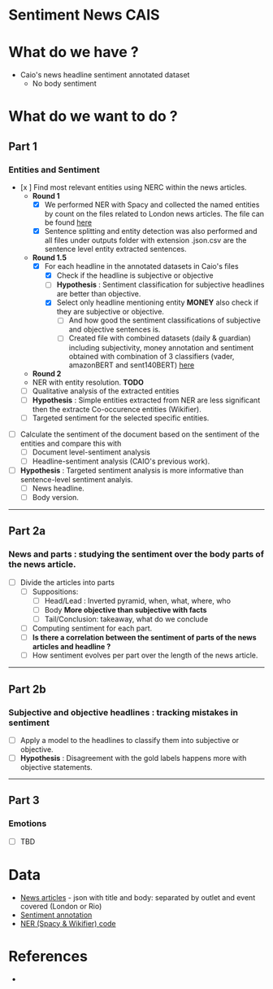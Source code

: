 # Sentiment News CAIS 


# What do we have ?
- Caio's news headline sentiment annotated dataset
  - No body sentiment

# What do we want to do ?
## Part 1 
### Entities and Sentiment
- [x ] Find most relevant entities using NERC within the news articles.
  - **Round 1**
    - [x] We performed NER with Spacy and collected the named entities by count on the files related to London news articles. The file can be found [here](outputs/round1-entities-to-be-analysed.tsv)
    - [x] Sentence splitting and entity detection was also performed and all files under outputs folder with extension .json.csv are the sentence level entity extracted sentences. 
  - **Round 1.5**
    - [x] For each headline in the annotated datasets in Caio's files
      - [x] Check if the headline is subjective or objective
      - [ ] **Hypothesis** : Sentiment classification for subjective headlines are better than objective.
      - [x] Select only headline mentioning entity **MONEY** also check if they are subjective or objective.
        - [ ] And how good the sentiment classifications of subjective and objective sentences is.
        - [ ] Created file with combined datasets (daily & guardian) including subjectivity, money annotation and sentiment obtained with combination of 3 classifiers (vader, amazonBERT and sent140BERT) [here](data/combined_subjectivityfile.csv)
   - **Round 2**
    - NER with entity resolution. **TODO** 
  - [ ] Qualitative analysis of the extracted entities
  - [ ] **Hypothesis** : Simple entities extracted from NER are less significant then the extracte Co-occurence entities (Wikifier).
  - [ ] Targeted sentiment for the selected specific entities.
- [ ] Calculate the sentiment of the document based on the sentiment of the entities and compare this with
  - [ ] Document level-sentiment analysis
  - [ ] Headline-sentiment analysis (CAIO's previous work).
- [ ] **Hypothesis** : Targeted sentiment analysis is more informative than sentence-level sentiment analyis.
  - [ ] News headline.
  - [ ] Body version.
---
## Part 2a
### News and parts : studying the sentiment over the body parts of the news article.
- [ ] Divide the articles into parts
  - [ ] Suppositions:
    - [ ] Head/Lead : Inverted pyramid, when, what, where, who
    - [ ] Body **More objective than subjective with facts**
    - [ ] Tail/Conclusion: takeaway, what do we conclude
  - [ ] Computing sentiment for each part.
  - [ ] **Is there a correlation between the sentiment of parts of the news articles and headline ?**
  - [ ] How sentiment evolves per part over the length of the news article.
---
## Part 2b
### Subjective and objective headlines : tracking mistakes in sentiment
- [ ] Apply a model to the headlines to classify them into subjective or objective.
- [ ] **Hypothesis** : Disagreement with the gold labels happens more with objective statements.

---
## Part 3
### Emotions
- [ ] TBD

# Data
- [News articles](https://github.com/caiocmello/sentiment-news-CAIS/tree/main/json_data_english) - json with title and body: separated by outlet and event covered (London or Rio)
- [Sentiment annotation](https://zenodo.org/record/6323964)
- [NER (Spacy & Wikifier) code](https://github.com/caiocmello/sentiment-news-CAIS/tree/main/news-cartography-analysis-main)
  
# References
- 
